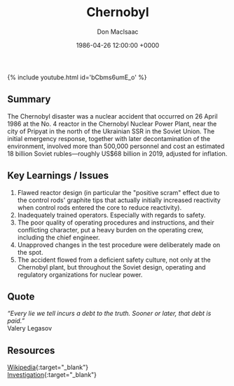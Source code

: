 ﻿---
title: Chernobyl
author: Don MacIsaac
date: 1986-04-26 12:00:00 +0000
categories: [Accidents, Nuclear]
tags: [Safety in Design, Safety Leadership, Lack of Regulation]
---
{% include youtube.html id='bCbms6umE_o' %}
## Summary
The Chernobyl disaster was a nuclear accident that occurred on 26 April 1986 at the No. 4 reactor in the Chernobyl Nuclear Power Plant, near the city of Pripyat in the north of the Ukrainian SSR in the Soviet Union. The initial emergency response, together with later decontamination of the environment, involved more than 500,000 personnel and cost an estimated 18 billion Soviet rubles—roughly US$68 billion in 2019, adjusted for inflation.


## Key Learnings / Issues
1. Flawed reactor design (in particular the "positive scram" effect due to the control rods' graphite tips that actually initially increased reactivity when control rods entered the core to reduce reactivity).
2. Inadequately trained operators. Especially with regards to safety.
3. The poor quality of operating procedures and instructions, and their conflicting character, put a heavy burden on the operating crew, including the chief engineer.
4. Unapproved changes in the test procedure were deliberately made on the spot.
5. The accident flowed from a deficient safety culture, not only at the Chernobyl plant, but throughout the Soviet design, operating and regulatory organizations for nuclear power.


## Quote
*“Every lie we tell incurs a debt to the truth. Sooner or later, that debt is paid.”*        \
Valery Legasov


## Resources
[Wikipedia](https://en.wikipedia.org/wiki/Chernobyl_disaster){:target="_blank"}        \
[Investigation](https://www.world-nuclear.org/information-library/safety-and-security/safety-of-plants/chernobyl-accident.aspx){:target="_blank"}